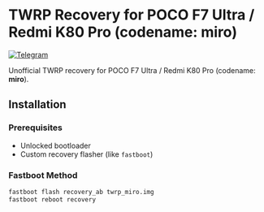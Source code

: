 # TWRP Recovery for POCO F7 Ultra / Redmi K80 Pro (codename: miro)

[![Telegram](https://img.shields.io/badge/Telegram-Channel-blue.svg)](https://t.me/ProPocoF7ultraupdates)

Unofficial TWRP recovery for POCO F7 Ultra / Redmi K80 Pro (codename: **miro**).

## Installation
### Prerequisites
- Unlocked bootloader
- Custom recovery flasher (like `fastboot`)

### Fastboot Method
```bash
fastboot flash recovery_ab twrp_miro.img
fastboot reboot recovery
